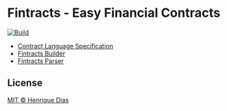 # Fintracts - Easy Financial Contracts

[![Build](https://img.shields.io/github/workflow/status/hacdias/fintracts/ci?style=flat-square)](https://github.com/hacdias/fintracts/actions/workflows/ci.yaml)

- [Contract Language Specification](SPECIFICATION.md)
- [Fintracts Builder](builder/)
- [Fintracts Parser](parser/)

## License

[MIT © Henrique Dias](LICENSE)
